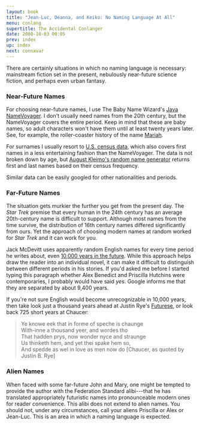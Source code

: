 ```yaml
---
layout: book
title: "Jean-Luc, Deanna, and Keiko: No Naming Language At All"
menu: conlang
supertitle: The Accidental Conlanger
date: 2008-10-03 00:05
prev: index
up: index
next: connavar
---
```

There are certainly situations in which no naming language is necessary:  mainstream fiction set in the present, nebulously near-future science fiction, and perhaps even urban fantasy.

### Near-Future Names

For choosing near-future names, I use The Baby Name Wizard's [Java NameVoyager](http://www.babynamewizard.com/voyager).  I don't usually need names from the 20th century, but the NameVoyager covers the entire period.  Keep in mind that these are baby names, so adult characters won't have them until at least twenty years later.  See, for example, the roller-coaster history of the name [Mariah](http://www.babynamewizard.com/voyager#prefix=MARIAH&ms=false&sw=f&exact=false).

For surnames I usually resort to [U.S. census data](http://www.census.gov/genealogy/www/freqnames2k.html), which also covers first names in a less entertaining fashion than the NameVoyager.  The data is not broken down by age, but [August Kleimo's random name generator](http://www.kleimo.com/random/name.cfm) returns first and last names based on their census frequency.

Similar data can be easily googled for other nationalities and periods.


### Far-Future Names

The situation gets murkier the further you get from the present day.  The *Star Trek* premise that every human in the 24th century has an average 20th-century name is difficult to support.  Although most names from the time survive, the distribution of 16th century names differed significantly from ours.  Yet the approach of choosing modern names at random worked for *Star Trek* and it can work for you.

Jack McDevitt uses apparently random English names for every time period he writes about, even [10,000 years in the future](http://en.wikipedia.org/wiki/A_Talent_for_War).  While this approach helps draw the reader into an individual novel, it can make it difficult to distinguish between different periods in his stories.  If you'd asked me before I started typing this paragraph whether Alex Benedict and Priscilla Hutchins were contemporaries, I probably would have said *yes*.  Google informs me that they are separated by about 9,400 years.

If you're not sure English would become unrecognizable in 10,000 years, then take look just a thousand years ahead at Justin Rye's [Futurese](http://www.xibalba.demon.co.uk/jbr/futurese.html), or look back 725 short years at Chaucer:

> Ye knowe eek that in forme of speche is chaunge  
> With-inne a thousand yeer, and wordes tho  
> That hadden prys, now wonder nyce and straunge  
> Us thinketh hem, and yet thei spake hem so,  
> And spedde as wel in love as men now do [Chaucer, as quoted by Justin B. Rye]

### Alien Names

When faced with some far-future John and Mary, one might be tempted to provide the author with the Federation Standard alibi---that he has translated appropriately futuristic names into pronounceable modern ones for reader convenience.  This alibi does not extend to alien names.  You should not, under any circumstances, call your aliens Priscilla or Alex or Jean-Luc.  This is an area in which a naming language is expected.
